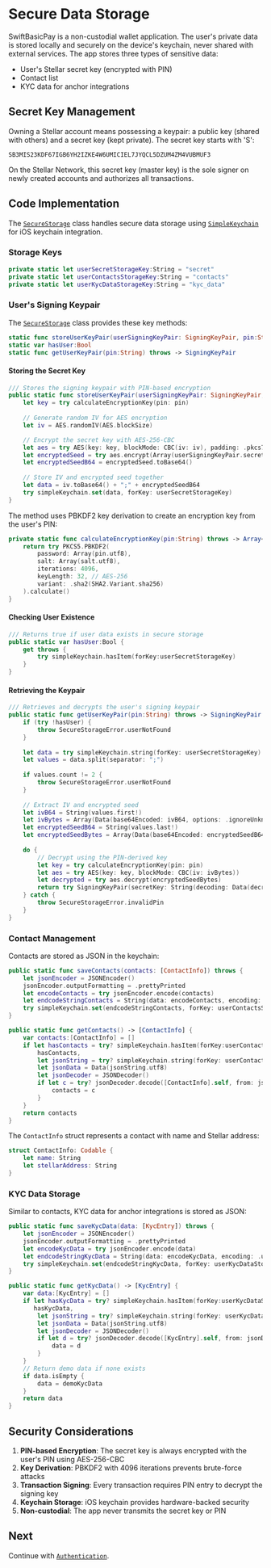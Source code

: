 # Secure Data Storage

SwiftBasicPay is a non-custodial wallet application. The user's private data is stored locally and securely on the device's keychain, never shared with external services. The app stores three types of sensitive data:
- User's Stellar secret key (encrypted with PIN)
- Contact list
- KYC data for anchor integrations

## Secret Key Management

Owning a Stellar account means possessing a keypair: a public key (shared with others) and a secret key (kept private). The secret key starts with 'S':

`SB3MIS23KDF67IGB6YH2IZKE4W6UMICIEL7JYQCL5DZUM4ZM4VUBMUF3`

On the Stellar Network, this secret key (master key) is the sole signer on newly created accounts and authorizes all transactions.

## Code Implementation

The [`SecureStorage`](https://github.com/Soneso/SwiftBasicPay/blob/main/SwiftBasicPay/services/SecureStorage.swift) class handles secure data storage using [`SimpleKeychain`](https://github.com/auth0/SimpleKeychain) for iOS keychain integration.

### Storage Keys

```swift
private static let userSecretStorageKey:String = "secret"
private static let userContactsStorageKey:String = "contacts"
private static let userKycDataStorageKey:String = "kyc_data"
```

### User's Signing Keypair

The [`SecureStorage`](https://github.com/Soneso/SwiftBasicPay/blob/main/SwiftBasicPay/services/SecureStorage.swift) class provides these key methods:

```swift
static func storeUserKeyPair(userSigningKeyPair: SigningKeyPair, pin:String) throws
static var hasUser:Bool
static func getUserKeyPair(pin:String) throws -> SigningKeyPair
```

#### Storing the Secret Key

```swift
/// Stores the signing keypair with PIN-based encryption
public static func storeUserKeyPair(userSigningKeyPair: SigningKeyPair, pin:String) throws {
    let key = try calculateEncryptionKey(pin: pin)
    
    // Generate random IV for AES encryption
    let iv = AES.randomIV(AES.blockSize)

    // Encrypt the secret key with AES-256-CBC
    let aes = try AES(key: key, blockMode: CBC(iv: iv), padding: .pkcs7)
    let encryptedSeed = try aes.encrypt(Array(userSigningKeyPair.secretKey.utf8))
    let encryptedSeedB64 = encryptedSeed.toBase64()
    
    // Store IV and encrypted seed together
    let data = iv.toBase64() + ";" + encryptedSeedB64
    try simpleKeychain.set(data, forKey: userSecretStorageKey)
}
```

The method uses PBKDF2 key derivation to create an encryption key from the user's PIN:

```swift
private static func calculateEncryptionKey(pin:String) throws -> Array<UInt8> {
    return try PKCS5.PBKDF2(
        password: Array(pin.utf8),
        salt: Array(salt.utf8),
        iterations: 4096,
        keyLength: 32, // AES-256
        variant: .sha2(SHA2.Variant.sha256)
    ).calculate()
}
```

#### Checking User Existence

```swift
/// Returns true if user data exists in secure storage
public static var hasUser:Bool {
    get throws {
        try simpleKeychain.hasItem(forKey:userSecretStorageKey)
    }
}
```

#### Retrieving the Keypair

```swift
/// Retrieves and decrypts the user's signing keypair
public static func getUserKeyPair(pin:String) throws -> SigningKeyPair {
    if (try !hasUser) {
        throw SecureStorageError.userNotFound
    }
    
    let data = try simpleKeychain.string(forKey: userSecretStorageKey)
    let values = data.split(separator: ";")
    
    if values.count != 2 {
        throw SecureStorageError.userNotFound
    }
    
    // Extract IV and encrypted seed
    let ivB64 = String(values.first!)
    let ivBytes = Array(Data(base64Encoded: ivB64, options: .ignoreUnknownCharacters)!)
    let encryptedSeedB64 = String(values.last!)
    let encryptedSeedBytes = Array(Data(base64Encoded: encryptedSeedB64, options: .ignoreUnknownCharacters)!)
    
    do {
        // Decrypt using the PIN-derived key
        let key = try calculateEncryptionKey(pin: pin)
        let aes = try AES(key: key, blockMode: CBC(iv: ivBytes))
        let decrypted = try aes.decrypt(encryptedSeedBytes)
        return try SigningKeyPair(secretKey: String(decoding: Data(decrypted), as: UTF8.self))
    } catch {
        throw SecureStorageError.invalidPin
    }
}
```

### Contact Management

Contacts are stored as JSON in the keychain:

```swift
public static func saveContacts(contacts: [ContactInfo]) throws {
    let jsonEncoder = JSONEncoder()
    jsonEncoder.outputFormatting = .prettyPrinted
    let encodeContacts = try jsonEncoder.encode(contacts)
    let endcodeStringContacts = String(data: encodeContacts, encoding: .utf8)!
    try simpleKeychain.set(endcodeStringContacts, forKey: userContactsStorageKey)
}

public static func getContacts() -> [ContactInfo] {
    var contacts:[ContactInfo] = []
    if let hasContacts = try? simpleKeychain.hasItem(forKey:userContactsStorageKey),
        hasContacts,
        let jsonString = try? simpleKeychain.string(forKey: userContactsStorageKey)  {
        let jsonData = Data(jsonString.utf8)
        let jsonDecoder = JSONDecoder()
        if let c = try? jsonDecoder.decode([ContactInfo].self, from: jsonData) {
            contacts = c
        }
    }
    return contacts
}
```

The `ContactInfo` struct represents a contact with name and Stellar address:

```swift
struct ContactInfo: Codable {
    let name: String
    let stellarAddress: String
}
```

### KYC Data Storage

Similar to contacts, KYC data for anchor integrations is stored as JSON:

```swift
public static func saveKycData(data: [KycEntry]) throws {
    let jsonEncoder = JSONEncoder()
    jsonEncoder.outputFormatting = .prettyPrinted
    let encodeKycData = try jsonEncoder.encode(data)
    let endcodeStringKycData = String(data: encodeKycData, encoding: .utf8)!
    try simpleKeychain.set(endcodeStringKycData, forKey: userKycDataStorageKey)
}

public static func getKycData() -> [KycEntry] {
    var data:[KycEntry] = []
    if let hasKycData = try? simpleKeychain.hasItem(forKey:userKycDataStorageKey),
       hasKycData,
        let jsonString = try? simpleKeychain.string(forKey: userKycDataStorageKey)  {
        let jsonData = Data(jsonString.utf8)
        let jsonDecoder = JSONDecoder()
        if let d = try? jsonDecoder.decode([KycEntry].self, from: jsonData) {
            data = d
        }
    }
    // Return demo data if none exists
    if data.isEmpty {
        data = demoKycData
    }
    return data
}
```

## Security Considerations

1. **PIN-based Encryption**: The secret key is always encrypted with the user's PIN using AES-256-CBC
2. **Key Derivation**: PBKDF2 with 4096 iterations prevents brute-force attacks
3. **Transaction Signing**: Every transaction requires PIN entry to decrypt the signing key
4. **Keychain Storage**: iOS keychain provides hardware-backed security
5. **Non-custodial**: The app never transmits the secret key or PIN

## Next

Continue with [`Authentication`](authentication.md).